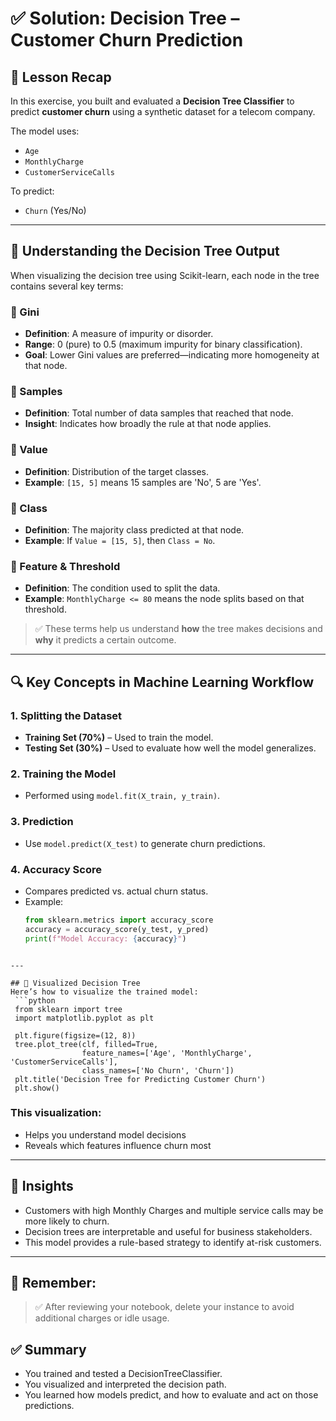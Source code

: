 # ✅ Solution: Decision Tree – Customer Churn Prediction

## 📌 Lesson Recap

In this exercise, you built and evaluated a **Decision Tree Classifier** to predict **customer churn** using a synthetic dataset for a telecom company.

The model uses:
- `Age`
- `MonthlyCharge`
- `CustomerServiceCalls`

To predict:
- `Churn` (Yes/No)

---

## 🌲 Understanding the Decision Tree Output

When visualizing the decision tree using Scikit-learn, each node in the tree contains several key terms:

### 🔹 Gini
- **Definition**: A measure of impurity or disorder.
- **Range**: 0 (pure) to 0.5 (maximum impurity for binary classification).
- **Goal**: Lower Gini values are preferred—indicating more homogeneity at that node.

### 🔹 Samples
- **Definition**: Total number of data samples that reached that node.
- **Insight**: Indicates how broadly the rule at that node applies.

### 🔹 Value
- **Definition**: Distribution of the target classes.
- **Example**: `[15, 5]` means 15 samples are 'No', 5 are 'Yes'.

### 🔹 Class
- **Definition**: The majority class predicted at that node.
- **Example**: If `Value = [15, 5]`, then `Class = No`.

### 🔹 Feature & Threshold
- **Definition**: The condition used to split the data.
- **Example**: `MonthlyCharge <= 80` means the node splits based on that threshold.

> ✅ These terms help us understand **how** the tree makes decisions and **why** it predicts a certain outcome.

---

## 🔍 Key Concepts in Machine Learning Workflow

### 1. **Splitting the Dataset**
- **Training Set (70%)** – Used to train the model.
- **Testing Set (30%)** – Used to evaluate how well the model generalizes.

### 2. **Training the Model**
- Performed using `model.fit(X_train, y_train)`.

### 3. **Prediction**
- Use `model.predict(X_test)` to generate churn predictions.

### 4. **Accuracy Score**
- Compares predicted vs. actual churn status.
- Example:
  ```python
  from sklearn.metrics import accuracy_score
  accuracy = accuracy_score(y_test, y_pred)
  print(f"Model Accuracy: {accuracy}")
 ```

---

## 🌳 Visualized Decision Tree
Here’s how to visualize the trained model:
  ```python
  from sklearn import tree
  import matplotlib.pyplot as plt
  
  plt.figure(figsize=(12, 8))
  tree.plot_tree(clf, filled=True,
                 feature_names=['Age', 'MonthlyCharge', 'CustomerServiceCalls'],
                 class_names=['No Churn', 'Churn'])
  plt.title('Decision Tree for Predicting Customer Churn')
  plt.show()
  ```

### This visualization:
- Helps you understand model decisions
- Reveals which features influence churn most

---

## 🧠 Insights
- Customers with high Monthly Charges and multiple service calls may be more likely to churn.
- Decision trees are interpretable and useful for business stakeholders.
- This model provides a rule-based strategy to identify at-risk customers.

---

## 🔐 Remember:
> ✅ After reviewing your notebook, delete your instance to avoid additional charges or idle usage.


## ✅ Summary
- You trained and tested a DecisionTreeClassifier.
- You visualized and interpreted the decision path.
- You learned how models predict, and how to evaluate and act on those predictions.
